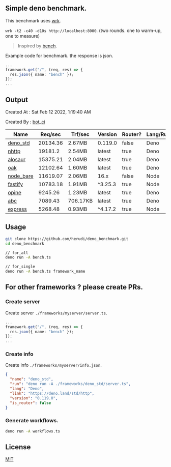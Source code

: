 ## Simple deno benchmark.
This benchmark uses [wrk](https://github.com/wg/wrk).

`wrk -t2 -c40 -d10s http://localhost:8000`. (two rounds. one to warm-up, one to measure)

> Inspired by [bench](https://github.com/denosaurs/bench).

Example code for benchmark. the response is json.
```ts
...
framework.get("/", (req, res) => {
  res.json({ name: "bench" });
});
...
```

## Output
Created At : Sat Feb 12 2022, 1:19:40 AM

Created By : [bot_ci](https://github.com/herudi/deno_benchmarks/commits?author=github-actions%5Bbot%5D)

|Name|Req/sec|Trf/sec|Version|Router?|Lang/Runtime|
|----|----|----|----|----|----|
|[deno_std](https://deno.land/std/http)|20134.36|2.67MB|0.119.0|false|Deno|
|[nhttp](https://github.com/nhttp/nhttp)|19181.2|2.54MB|latest|true|Deno|
|[alosaur](https://github.com/alosaur/alosaur)|15375.21|2.04MB|latest|true|Deno|
|[oak](https://github.com/oakserver/oak)|12102.64|1.60MB|latest|true|Deno|
|[node_bare](https://nodejs.org)|11619.07|2.06MB|16.x|false|Node|
|[fastify](https://github.com/fastify/fastify)|10783.18|1.91MB|^3.25.3|true|Node|
|[opine](https://github.com/cmorten/opine)|9245.26|1.23MB|latest|true|Deno|
|[abc](https://deno.land/x/abc)|7089.43|706.17KB|latest|true|Deno|
|[express](https://github.com/expressjs/express)|5268.48|0.93MB|^4.17.2|true|Node|


## Usage
```bash
git clone https://github.com/herudi/deno_benchmark.git
cd deno_benchmark

// for_all
deno run -A bench.ts

// for_single
deno run -A bench.ts framework_name
```
## For other frameworks ? please create PRs.
### Create server
Create server `./frameworks/myserver/server.ts`.
```ts
...
framework.get("/", (req, res) => {
  res.json({ name: "bench" });
});
...
```
### Create info
Create info `./frameworks/myserver/info.json`.
```json
{
  "name": "deno_std",
  "run": "deno run -A ./frameworks/deno_std/server.ts",
  "lang": "Deno",
  "link": "https://deno.land/std/http",
  "version": "0.119.0",
  "is_router": false
}
```
### Generate workflows.
```bash
deno run -A workflows.ts
```
## License

[MIT](LICENSE)

